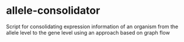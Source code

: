 # allele-consolidator
Script for consolidating expression information of an organism from the allele level to the gene level using an approach based on graph flow
